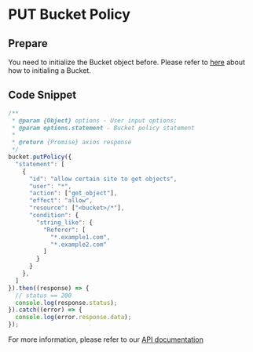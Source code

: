 # PUT Bucket Policy

## Prepare

You need to initialize the Bucket object before. Please refer to [here](./initialize_config_and_qingstor.md) about how to initialing a Bucket.

## Code Snippet

```javascript
/**
 * @param {Object} options - User input options;
 * @param options.statement - Bucket policy statement
 *
 * @return {Promise} axios response
 */
bucket.putPolicy({
  "statement": [
    {
      "id": "allow certain site to get objects",
      "user": "*",
      "action": ["get_object"],
      "effect": "allow",
      "resource": ["<bucket>/*"],
      "condition": {
        "string_like": {
          "Referer": [
            "*.example1.com",
            "*.example2.com"
          ]
        }
      }
    },
  ]
}).then((response) => {
  // status == 200
  console.log(response.status);
}).catch((error) => {
  console.log(error.response.data);
});
```

For more information, please refer to our [API documentation](https://docsv3.qingcloud.com/storage/object-storage/api/bucket/policy/put_policy/)

